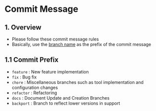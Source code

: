 # Commit Message

## 1. Overview

- Please follow these commit message rules
- Basically, use the [branch name](./branch-strategy.md) as the prefix of the commit message

## 1.1 Commit Prefix

- `feature` : New feature implementation
- `fix` : Bug fix
- `chore` : Miscellaneous branches such as tool implementation and configuration changes
- `refactor` : Refactoring
- `docs` : Document Update and Creation Branches
- `backport` : Branch to reflect lower versions in support
